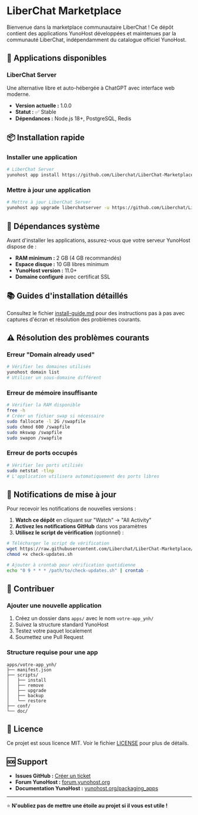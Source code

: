 # LiberChat Marketplace

Bienvenue dans la marketplace communautaire LiberChat ! Ce dépôt contient des applications YunoHost développées et maintenues par la communauté LiberChat, indépendamment du catalogue officiel YunoHost.

## 🚀 Applications disponibles

### LiberChat Server
Une alternative libre et auto-hébergée à ChatGPT avec interface web moderne.

- **Version actuelle :** 1.0.0
- **Statut :** ✅ Stable
- **Dépendances :** Node.js 18+, PostgreSQL, Redis

## 📦 Installation rapide

### Installer une application

```bash
# LiberChat Server
yunohost app install https://github.com/Liberchat/LiberChat-Marketplace/tree/main/apps/liberchatserver_ynh
```

### Mettre à jour une application

```bash
# Mettre à jour LiberChat Server
yunohost app upgrade liberchatserver -u https://github.com/Liberchat/LiberChat-Marketplace/tree/main/apps/liberchatserver_ynh
```

## 🔧 Dépendances système

Avant d'installer les applications, assurez-vous que votre serveur YunoHost dispose de :

- **RAM minimum :** 2 GB (4 GB recommandés)
- **Espace disque :** 10 GB libres minimum
- **YunoHost version :** 11.0+
- **Domaine configuré** avec certificat SSL

## 📚 Guides d'installation détaillés

Consultez le fichier [install-guide.md](./install-guide.md) pour des instructions pas à pas avec captures d'écran et résolution des problèmes courants.

## ⚠️ Résolution des problèmes courants

### Erreur "Domain already used"
```bash
# Vérifier les domaines utilisés
yunohost domain list
# Utiliser un sous-domaine différent
```

### Erreur de mémoire insuffisante
```bash
# Vérifier la RAM disponible
free -h
# Créer un fichier swap si nécessaire
sudo fallocate -l 2G /swapfile
sudo chmod 600 /swapfile
sudo mkswap /swapfile
sudo swapon /swapfile
```

### Erreur de ports occupés
```bash
# Vérifier les ports utilisés
sudo netstat -tlnp
# L'application utilisera automatiquement des ports libres
```

## 🔔 Notifications de mise à jour

Pour recevoir les notifications de nouvelles versions :

1. **Watch ce dépôt** en cliquant sur "Watch" → "All Activity"
2. **Activez les notifications GitHub** dans vos paramètres
3. **Utilisez le script de vérification** (optionnel) :

```bash
# Télécharger le script de vérification
wget https://raw.githubusercontent.com/Liberchat/LiberChat-Marketplace/main/scripts/check-updates.sh
chmod +x check-updates.sh

# Ajouter à crontab pour vérification quotidienne
echo "0 9 * * * /path/to/check-updates.sh" | crontab -
```

## 🤝 Contribuer

### Ajouter une nouvelle application

1. Créez un dossier dans `apps/` avec le nom `votre-app_ynh/`
2. Suivez la structure standard YunoHost
3. Testez votre paquet localement
4. Soumettez une Pull Request

### Structure requise pour une app
```
apps/votre-app_ynh/
├── manifest.json
├── scripts/
│   ├── install
│   ├── remove
│   ├── upgrade
│   ├── backup
│   └── restore
├── conf/
└── doc/
```

## 📄 Licence

Ce projet est sous licence MIT. Voir le fichier [LICENSE](./LICENSE) pour plus de détails.

## 🆘 Support

- **Issues GitHub :** [Créer un ticket](https://github.com/Liberchat/LiberChat-Marketplace/issues)
- **Forum YunoHost :** [forum.yunohost.org](https://forum.yunohost.org)
- **Documentation YunoHost :** [yunohost.org/packaging_apps](https://yunohost.org/packaging_apps)

---

⭐ **N'oubliez pas de mettre une étoile au projet si il vous est utile !**